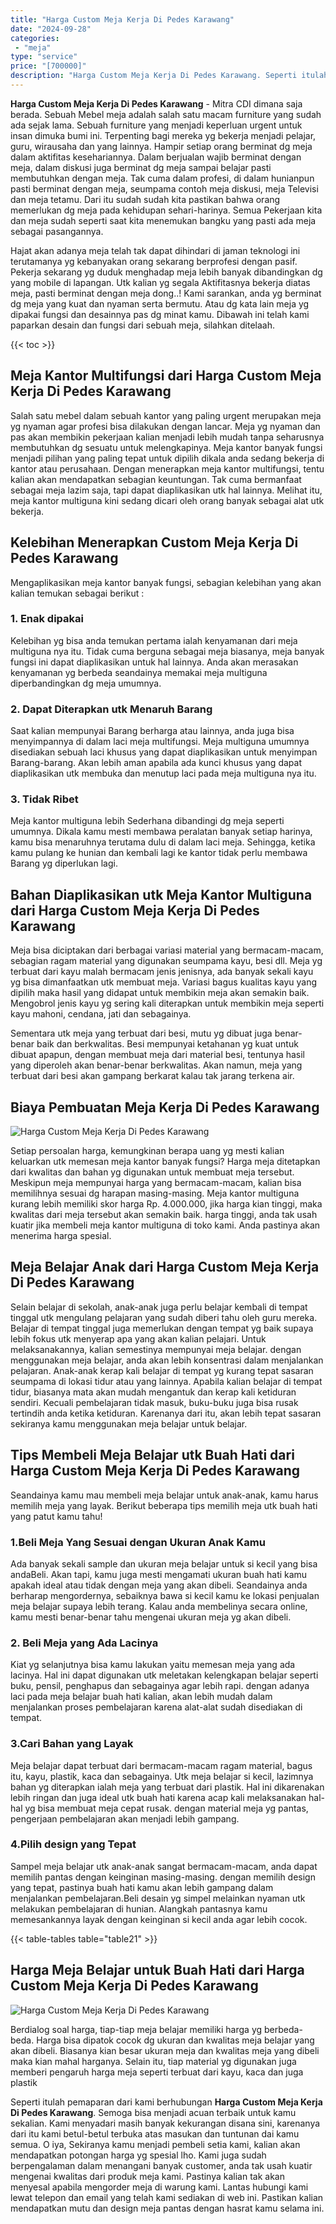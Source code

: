 ```yaml
---
title: "Harga Custom Meja Kerja Di Pedes Karawang"
date: "2024-09-28"
categories:
 - "meja"
type: "service"
price: "[700000]"
description: "Harga Custom Meja Kerja Di Pedes Karawang. Seperti itulah pemaparan dari kami berhubungan **Harga Custom Meja Kerja Di Pedes Karawang**. Semoga bisa menjadi..."
---
```


**Harga Custom Meja Kerja Di Pedes Karawang** - Mitra CDI dimana saja berada. Sebuah Mebel meja adalah salah satu macam furniture yang sudah ada sejak lama. Sebuah furniture yang menjadi keperluan urgent untuk insan dimuka bumi ini. Terpenting bagi mereka yg bekerja menjadi pelajar, guru, wirausaha dan yang lainnya. Hampir setiap orang berminat dg meja dalam aktifitas kesehariannya. Dalam berjualan wajib berminat dengan meja, dalam diskusi juga berminat dg meja sampai belajar pasti membutuhkan dengan meja. Tak cuma dalam profesi, di dalam hunianpun pasti berminat dengan meja, seumpama contoh meja diskusi, meja Televisi dan meja tetamu. Dari itu sudah sudah kita pastikan bahwa orang memerlukan dg meja pada kehidupan sehari-harinya. Semua Pekerjaan kita dan meja sudah seperti saat kita menemukan bangku yang pasti ada meja sebagai pasangannya.

Hajat akan adanya meja telah tak dapat dihindari di jaman teknologi ini terutamanya yg kebanyakan orang sekarang berprofesi dengan pasif. Pekerja sekarang yg duduk menghadap meja lebih banyak dibandingkan dg yang mobile di lapangan. Utk kalian yg segala Aktifitasnya bekerja diatas meja, pasti berminat dengan meja dong..! Kami sarankan, anda yg berminat dg meja yang kuat dan nyaman serta bermutu. Atau dg kata lain meja yg dipakai fungsi dan desainnya pas dg minat kamu. Dibawah ini telah kami paparkan desain dan fungsi dari sebuah meja, silahkan ditelaah.

{{< toc >}}

## Meja Kantor Multifungsi dari Harga Custom Meja Kerja Di Pedes Karawang

Salah satu mebel dalam sebuah kantor yang paling urgent merupakan meja yg nyaman agar profesi bisa dilakukan dengan lancar. Meja yg nyaman dan pas akan membikin pekerjaan kalian menjadi lebih mudah tanpa seharusnya membutuhkan dg sesuatu untuk melengkapinya. Meja kantor banyak fungsi menjadi pilihan yang paling tepat untuk dipilih dikala anda sedang bekerja di kantor atau perusahaan. Dengan menerapkan meja kantor multifungsi, tentu kalian akan mendapatkan sebagian keuntungan. Tak cuma bermanfaat sebagai meja lazim saja, tapi dapat diaplikasikan utk hal lainnya. Melihat itu, meja kantor multiguna kini sedang dicari oleh orang banyak sebagai alat utk bekerja.

## Kelebihan Menerapkan Custom Meja Kerja Di Pedes Karawang

Mengaplikasikan meja kantor banyak fungsi, sebagian kelebihan yang akan kalian temukan sebagai berikut :

### 1\. Enak dipakai

Kelebihan yg bisa anda temukan pertama ialah kenyamanan dari meja multiguna nya itu. Tidak cuma berguna sebagai meja biasanya, meja banyak fungsi ini dapat diaplikasikan untuk hal lainnya. Anda akan merasakan kenyamanan yg berbeda seandainya memakai meja multiguna diperbandingkan dg meja umumnya.

### 2\. Dapat Diterapkan utk Menaruh Barang

Saat kalian mempunyai Barang berharga atau lainnya, anda juga bisa menyimpannya di dalam laci meja multifungsi. Meja multiguna umumnya disediakan sebuah laci khusus yang dapat diaplikasikan untuk menyimpan Barang-barang. Akan lebih aman apabila ada kunci khusus yang dapat diaplikasikan utk membuka dan menutup laci pada meja multiguna nya itu.

### 3\. Tidak Ribet

Meja kantor multiguna lebih Sederhana dibandingi dg meja seperti umumnya. Dikala kamu mesti membawa peralatan banyak setiap harinya, kamu bisa menaruhnya terutama dulu di dalam laci meja. Sehingga, ketika kamu pulang ke hunian dan kembali lagi ke kantor tidak perlu membawa Barang yg diperlukan lagi.

## Bahan Diaplikasikan utk Meja Kantor Multiguna dari Harga Custom Meja Kerja Di Pedes Karawang

Meja bisa diciptakan dari berbagai variasi material yang bermacam-macam, sebagian ragam material yang digunakan seumpama kayu, besi dll. Meja yg terbuat dari kayu malah bermacam jenis jenisnya, ada banyak sekali kayu yg bisa dimanfaatkan utk membuat meja. Variasi bagus kualitas kayu yang dipilih maka hasil yang didapat untuk membikin meja akan semakin baik. Mengobrol jenis kayu yg sering kali diterapkan untuk membikin meja seperti kayu mahoni, cendana, jati dan sebagainya.

Sementara utk meja yang terbuat dari besi, mutu yg dibuat juga benar-benar baik dan berkwalitas. Besi mempunyai ketahanan yg kuat untuk dibuat apapun, dengan membuat meja dari material besi, tentunya hasil yang diperoleh akan benar-benar berkwalitas. Akan namun, meja yang terbuat dari besi akan gampang berkarat kalau tak jarang terkena air.

## Biaya Pembuatan Meja Kerja Di Pedes Karawang

![Harga Custom Meja Kerja Di Pedes Karawang](/images/meja/meja-dewasa-023.jpg)

Setiap persoalan harga, kemungkinan berapa uang yg mesti kalian keluarkan utk memesan meja kantor banyak fungsi? Harga meja ditetapkan dari kwalitas dan bahan yg digunakan untuk membuat meja tersebut. Meskipun meja mempunyai harga yang bermacam-macam, kalian bisa memilihnya sesuai dg harapan masing-masing. Meja kantor multiguna kurang lebih memiliki skor harga Rp. 4.000.000, jika harga kian tinggi, maka kwalitas dari meja tersebut akan semakin baik. harga tinggi, anda tak usah kuatir jika membeli meja kantor multiguna di toko kami. Anda pastinya akan menerima harga spesial.

## Meja Belajar Anak dari Harga Custom Meja Kerja Di Pedes Karawang

Selain belajar di sekolah, anak-anak juga perlu belajar kembali di tempat tinggal utk mengulang pelajaran yang sudah diberi tahu oleh guru mereka. Belajar di tempat tinggal juga memerlukan dengan tempat yg baik supaya lebih fokus utk menyerap apa yang akan kalian pelajari. Untuk melaksanakannya, kalian semestinya mempunyai meja belajar. dengan menggunakan meja belajar, anda akan lebih konsentrasi dalam menjalankan pelajaran. Anak-anak kerap kali belajar di tempat yg kurang tepat sasaran seumpama di lokasi tidur atau yang lainnya. Apabila kalian belajar di tempat tidur, biasanya mata akan mudah mengantuk dan kerap kali ketiduran sendiri. Kecuali pembelajaran tidak masuk, buku-buku juga bisa rusak tertindih anda ketika ketiduran. Karenanya dari itu, akan lebih tepat sasaran sekiranya kamu menggunakan meja belajar untuk belajar.

## Tips Membeli Meja Belajar utk Buah Hati dari Harga Custom Meja Kerja Di Pedes Karawang

Seandainya kamu mau membeli meja belajar untuk anak-anak, kamu harus memilih meja yang layak. Berikut beberapa tips memilih meja utk buah hati yang patut kamu tahu!

### 1.Beli Meja Yang Sesuai dengan Ukuran Anak Kamu

Ada banyak sekali sample dan ukuran meja belajar untuk si kecil yang bisa andaBeli. Akan tapi, kamu juga mesti mengamati ukuran buah hati kamu apakah ideal atau tidak dengan meja yang akan dibeli. Seandainya anda berharap mengordernya, sebaiknya bawa si kecil kamu ke lokasi penjualan meja belajar supaya lebih terang. Kalau anda membelinya secara online, kamu mesti benar-benar tahu mengenai ukuran meja yg akan dibeli.

### 2\. Beli Meja yang Ada Lacinya

Kiat yg selanjutnya bisa kamu lakukan yaitu memesan meja yang ada lacinya. Hal ini dapat digunakan utk meletakan kelengkapan belajar seperti buku, pensil, penghapus dan sebagainya agar lebih rapi. dengan adanya laci pada meja belajar buah hati kalian, akan lebih mudah dalam menjalankan proses pembelajaran karena alat-alat sudah disediakan di tempat.

### 3.Cari Bahan yang Layak

Meja belajar dapat terbuat dari bermacam-macam ragam material, bagus itu, kayu, plastik, kaca dan sebagainya. Utk meja belajar si kecil, lazimnya bahan yg diterapkan ialah meja yang terbuat dari plastik. Hal ini dikarenakan lebih ringan dan juga ideal utk buah hati karena acap kali melaksanakan hal-hal yg bisa membuat meja cepat rusak. dengan material meja yg pantas, pengerjaan pembelajaran akan menjadi lebih gampang.

### 4.Pilih design yang Tepat

Sampel meja belajar utk anak-anak sangat bermacam-macam, anda dapat memilih pantas dengan keinginan masing-masing. dengan memilih design yang tepat, pastinya buah hati kamu akan lebih gampang dalam menjalankan pembelajaran.Beli desain yg simpel melainkan nyaman utk melakukan pembelajaran di hunian. Alangkah pantasnya kamu memesankannya layak dengan keinginan si kecil anda agar lebih cocok.

{{< table-tables table="table21" >}}

## Harga Meja Belajar untuk Buah Hati dari Harga Custom Meja Kerja Di Pedes Karawang

![Harga Custom Meja Kerja Di Pedes Karawang](/images/meja/meja-anak-001.jpg)

Berdialog soal harga, tiap-tiap meja belajar memiliki harga yg berbeda-beda. Harga bisa dipatok cocok dg ukuran dan kwalitas meja belajar yang akan dibeli. Biasanya kian besar ukuran meja dan kwalitas meja yang dibeli maka kian mahal harganya. Selain itu, tiap material yg digunakan juga memberi pengaruh harga meja seperti terbuat dari kayu, kaca dan juga plastik

Seperti itulah pemaparan dari kami berhubungan **Harga Custom Meja Kerja Di Pedes Karawang**. Semoga bisa menjadi acuan terbaik untuk kamu sekalian. Kami menyadari masih banyak kekurangan disana sini, karenanya dari itu kami betul-betul terbuka atas masukan dan tuntunan dai kamu semua. O iya, Sekiranya kamu menjadi pembeli setia kami, kalian akan mendapatkan potongan harga yg spesial lho. Kami juga sudah berpengalaman dalam menangani banyak customer, anda tak usah kuatir mengenai kwalitas dari produk meja kami. Pastinya kalian tak akan menyesal apabila mengorder meja di warung kami. Lantas hubungi kami lewat telepon dan email yang telah kami sediakan di web ini. Pastikan kalian mendapatkan mutu dan design meja pantas dengan hasrat kamu selama ini.
